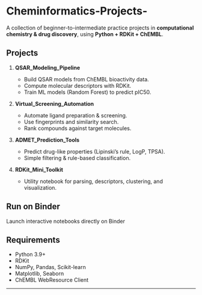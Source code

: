 # Cheminformatics-Projects-

A collection of beginner-to-intermediate practice projects in **computational chemistry & drug discovery**, using **Python + RDKit + ChEMBL**.

## Projects

1. **QSAR\_Modeling\_Pipeline**

   * Build QSAR models from ChEMBL bioactivity data.
   * Compute molecular descriptors with RDKit.
   * Train ML models (Random Forest) to predict pIC50.

2. **Virtual\_Screening\_Automation**

   * Automate ligand preparation & screening.
   * Use fingerprints and similarity search.
   * Rank compounds against target molecules.

3. **ADMET\_Prediction\_Tools**

   * Predict drug-like properties (Lipinski’s rule, LogP, TPSA).
   * Simple filtering & rule-based classification.

4. **RDKit\_Mini\_Toolkit**

   * Utility notebook for parsing, descriptors, clustering, and visualization.

## Run on Binder

Launch interactive notebooks directly on Binder

## Requirements

* Python 3.9+
* RDKit
* NumPy, Pandas, Scikit-learn
* Matplotlib, Seaborn
* ChEMBL WebResource Client

---
